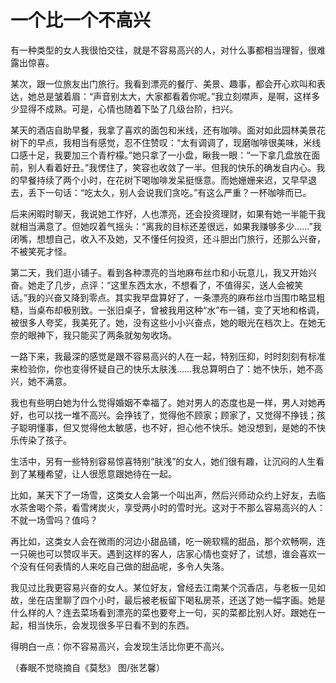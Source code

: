 # 一个比一个不高兴

有一种类型的女人我很怕交往，就是不容易高兴的人，对什么事都相当理智，很难露出惊喜。 

某次，跟一位旅友出门旅行。我看到漂亮的餐厅、美景、趣事，都会开心欢叫和表达，她总是皱着眉：“声音别太大，大家都看着你呢。”我立刻噤声，是啊，这样多少显得不成熟。可是，心情也随着下坠了几级台阶，扫兴。 

某天的酒店自助早餐，我拿了喜欢的面包和米线，还有咖啡。面对如此园林美景花树下的早点，我相当有感觉，忍不住赞叹：“太有调调了，现磨咖啡很美味，米线口感十足，我要加三个青柠檬。”她只拿了一小盘，瞅我一眼：“一下拿几盘放在面前，别人看着好丑。”我愣住了，笑容也收敛了一半。但我的快乐的确发自内心。我的早餐持续了两个小时，在花树下喝咖啡发呆挺惬意。而她姗姗来迟，又早早退去，丢下一句话：“吃太久，别人会说我们贪吃。”有这么严重？一杯咖啡而已。 

后来闲暇时聊天，我说她工作好，人也漂亮，还会投资理财，如果有她一半能干我就相当满意了。但她叹着气摇头：“离我的目标还差很远，如果我赚够多少……”我闭嘴，想想自己，收入不及她，又不懂任何投资，还斗胆出门旅行，还那么兴奋，不被笑死才怪。 

第二天，我们逛小铺子。看到各种漂亮的当地麻布丝巾和小玩意儿，我又开始兴奋。她走了几步，点评：“这里东西太水，不想看了，不值得买，送人会被笑话。”我的兴奋又降到零点。其实我早盘算好了，一条漂亮的麻布丝巾当围巾略显粗糙，当桌布却极别致。一张旧桌子，曾被我用这种“水”布一铺，变了天地和格调，被很多人夸奖，我美死了。她，没有这些小小兴奋点，她的眼光在档次上。在她无奈的眼神下，我只能买了两条就匆匆收场。 

一路下来，我最深的感觉是跟不容易高兴的人在一起，特别压抑，时时刻刻有标准来检验你，你也变得怀疑自己的快乐太肤浅……我总算明白了：她不快乐，她不高兴，她不满意。 

我也有些明白她为什么觉得婚姻不幸福了。她对男人的态度也是一样，男人对她再好，也可以找一堆不高兴。会挣钱了，觉得他不顾家；顾家了，又觉得不挣钱；孩子聪明懂事，但又觉得他太敏感，也不好，担心他不快乐。她没想到，是她的不快乐传染了孩子。 

生活中，另有一些特别容易惊喜特别“肤浅”的女人，她们很有趣，让沉闷的人生看到了某種希望，让人很愿意跟她待在一起。 

比如，某天下了一场雪，这类女人会第一个叫出声，然后兴师动众约上好友，去临水茶舍喝个茶，看雪烤炭火，享受两小时的雪时光。这对于不那么容易高兴的人：不就一场雪吗？值吗？ 

再比如，这类女人会在微雨的河边小甜品铺，吃一碗软糯的甜品，那个欢畅啊，连一只碗也可以赞叹半天。遇到这样的客人，店家心情也变好了，试想，谁会喜欢一个没有任何表情的人来吃自己做的甜品呢，多令人失落。 

我见过比我更容易兴奋的女人。某位好友，曾经去江南某个沉香店，与老板一见如故，坐在店里聊了四个小时，最后被老板留下喝私房茶，还送了她一幅字画。她是什么样的人？连去菜场看到漂亮的菜也要夸上一句，买的菜都比别人好。跟她在一起，相当快乐，会发现很多平日看不到的东西。 

得明白一点：你不容易高兴，会发现生活比你更不高兴。 

（春眠不觉晓摘自《莫愁》 图/张艺馨）